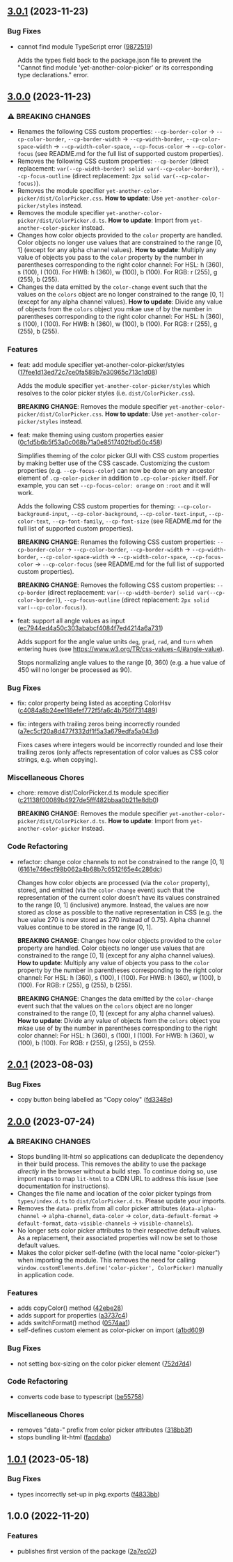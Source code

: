 ## [3.0.1](https://github.com/kleinfreund/yet-another-color-picker/compare/v3.0.0...v3.0.1) (2023-11-23)


### Bug Fixes

* cannot find module TypeScript error ([9872519](https://github.com/kleinfreund/yet-another-color-picker/commit/987251931308a5339d246ab54ba47dd976e1e468))

  Adds the types field back to the package.json file to prevent the "Cannot find module 'yet-another-color-picker' or its corresponding type declarations." error.

## [3.0.0](https://github.com/kleinfreund/yet-another-color-picker/compare/v2.0.1...v3.0.0) (2023-11-23)


### ⚠ BREAKING CHANGES

* Renames the following CSS custom properties: `--cp-border-color` → `--cp-color-border`, `--cp-border-width` → `--cp-width-border`, `--cp-color-space-width` → `--cp-width-color-space`, `--cp-focus-color` → `--cp-color-focus` (see README.md for the full list of supported custom properties).
* Removes the following CSS custom properties: `--cp-border` (direct replacement: `var(--cp-width-border) solid var(--cp-color-border)`), `--cp-focus-outline` (direct replacement: `2px solid var(--cp-color-focus)`).
* Removes the module specifier `yet-another-color-picker/dist/ColorPicker.css`. **How to update**: Use `yet-another-color-picker/styles` instead.
* Removes the module specifier `yet-another-color-picker/dist/ColorPicker.d.ts`. **How to update**: Import from `yet-another-color-picker` instead.
* Changes how color objects provided to the `color` property are handled. Color objects no longer use values that are constrained to the range [0, 1] (except for any alpha channel values). **How to update**: Multiply any value of objects you pass to the `color` property by the number in parentheses corresponding to the right color channel: For HSL: h (360), s (100), l (100). For HWB: h (360), w (100), b (100). For RGB: r (255), g (255), b (255).
* Changes the data emitted by the `color-change` event such that the values on the `colors` object are no longer constrained to the range [0, 1] (except for any alpha channel values). **How to update**: Divide any value of objects from the `colors` object you mkae use of by the number in parentheses corresponding to the right color channel: For HSL: h (360), s (100), l (100). For HWB: h (360), w (100), b (100). For RGB: r (255), g (255), b (255).


### Features

* feat: add module specifier yet-another-color-picker/styles ([17fee1d13ed72c7ce0fa589b7e30965c713c1d08](https://github.com/kleinfreund/yet-another-color-picker/commit/17fee1d13ed72c7ce0fa589b7e30965c713c1d08))

  Adds the module specifier `yet-another-color-picker/styles` which resolves to the color picker styles (i.e. `dist/ColorPicker.css`).

  **BREAKING CHANGE**: Removes the module specifier `yet-another-color-picker/dist/ColorPicker.css`. **How to update**: Use `yet-another-color-picker/styles` instead.

* feat: make theming using custom properties easier ([0c1d5b6b5f53a0c068b71a0e8517402fbd50c458](https://github.com/kleinfreund/yet-another-color-picker/commit/0c1d5b6b5f53a0c068b71a0e8517402fbd50c458))

  Simplifies theming of the color picker GUI with CSS custom properties by making better use of the CSS cascade. Customizing the custom properties (e.g. `--cp-focus-color`) can now be done on any ancestor element of `.cp-color-picker` in addition to `.cp-color-picker` itself. For example, you can set `--cp-focus-color: orange` on `:root` and it will work.

  Adds the following CSS custom properties for theming: `--cp-color-background-input`, `--cp-color-background`, `--cp-color-text-input`, `--cp-color-text`, `--cp-font-family`, `--cp-font-size` (see README.md for the full list of supported custom properties).

  **BREAKING CHANGE**: Renames the following CSS custom properties: `--cp-border-color` → `--cp-color-border`, `--cp-border-width` → `--cp-width-border`, `--cp-color-space-width` → `--cp-width-color-space`, `--cp-focus-color` → `--cp-color-focus` (see README.md for the full list of supported custom properties).

  **BREAKING CHANGE**: Removes the following CSS custom properties: `--cp-border` (direct replacement: `var(--cp-width-border) solid var(--cp-color-border)`), `--cp-focus-outline` (direct replacement: `2px solid var(--cp-color-focus)`).

* feat: support all angle values as input ([ec7944ed4a50c303ababcf4084f7ed4214a6a731](https://github.com/kleinfreund/yet-another-color-picker/commit/ec7944ed4a50c303ababcf4084f7ed4214a6a731))

  Adds support for the angle value units `deg`, `grad`, `rad`, and `turn` when entering hues (see https://www.w3.org/TR/css-values-4/#angle-value).


  Stops normalizing angle values to the range [0, 360) (e.g. a hue value of 450 will no longer be processed as 90).


### Bug Fixes

* fix: color property being listed as accepting ColorHsv ([c4084a8b24ee118efef772f5fa6c4b756f731489](https://github.com/kleinfreund/yet-another-color-picker/commit/c4084a8b24ee118efef772f5fa6c4b756f731489))

* fix: integers with trailing zeros being incorrectly rounded ([a7ec5cf20a8d477f332df1f5a3a679edfa5a043d](https://github.com/kleinfreund/yet-another-color-picker/commit/a7ec5cf20a8d477f332df1f5a3a679edfa5a043d))

  Fixes cases where integers would be incorrectly rounded and lose their trailing zeros (only affects representation of color values as CSS color strings, e.g. when copying).


### Miscellaneous Chores

* chore: remove dist/ColorPicker.d.ts module specifier ([c21138f00089b4927de5fff482bbaa0b211e8db0](https://github.com/kleinfreund/yet-another-color-picker/commit/c21138f00089b4927de5fff482bbaa0b211e8db0))

  **BREAKING CHANGE**: Removes the module specifier `yet-another-color-picker/dist/ColorPicker.d.ts`. **How to update**: Import from `yet-another-color-picker` instead.


### Code Refactoring

* refactor: change color channels to not be constrained to the range [0, 1] ([6161e746ecf98b062a4b68b7c6512f65e4c286dc](https://github.com/kleinfreund/yet-another-color-picker/commit/6161e746ecf98b062a4b68b7c6512f65e4c286dc))

  Changes how color objects are processed (via the `color` property), stored, and emitted (via the `color-change` event) such that the representation of the current color doesn't have its values constrained to the range [0, 1] (inclusive) anymore. Instead, the values are now stored as close as possible to the native representation in CSS (e.g. the hue value 270 is now stored as 270 instead of 0.75). Alpha channel values continue to be stored in the range [0, 1].

  **BREAKING CHANGE**: Changes how color objects provided to the `color` property are handled. Color objects no longer use values that are constrained to the range [0, 1] (except for any alpha channel values). **How to update**: Multiply any value of objects you pass to the `color` property by the number in parentheses corresponding to the right color channel: For HSL: h (360), s (100), l (100). For HWB: h (360), w (100), b (100). For RGB: r (255), g (255), b (255).

  **BREAKING CHANGE**: Changes the data emitted by the `color-change` event such that the values on the `colors` object are no longer constrained to the range [0, 1] (except for any alpha channel values). **How to update**: Divide any value of objects from the `colors` object you mkae use of by the number in parentheses corresponding to the right color channel: For HSL: h (360), s (100), l (100). For HWB: h (360), w (100), b (100). For RGB: r (255), g (255), b (255).

## [2.0.1](https://github.com/kleinfreund/yet-another-color-picker/compare/v2.0.0...v2.0.1) (2023-08-03)


### Bug Fixes

* copy button being labelled as "Copy coloy" ([fd3348e](https://github.com/kleinfreund/yet-another-color-picker/commit/fd3348e97dfb2d406be96ef266742277384cee51))

## [2.0.0](https://github.com/kleinfreund/yet-another-color-picker/compare/v1.0.1...v2.0.0) (2023-07-24)


### ⚠ BREAKING CHANGES

* Stops bundling lit-html so applications can deduplicate the dependency in their build process. This removes the ability to use the package *directly* in the browser without a build step. To continue doing so, use import maps to map `lit-html` to a CDN URL to address this issue (see documentation for instructions).
* Changes the file name and location of the color picker typings from `types/index.d.ts` to `dist/ColorPicker.d.ts`. Please update your imports.
* Removes the `data-` prefix from all color picker attributes (`data-alpha-channel` → `alpha-channel`, `data-color` → `color`, `data-default-format` → `default-format`, `data-visible-channels` → `visible-channels`).
* No longer sets color picker attributes to their respective default values. As a replacement, their associated properties will now be set to those default values.
* Makes the color picker self-define (with the local name "color-picker") when importing the module. This removes the need for calling `window.customElements.define('color-picker', ColorPicker)` manually in application code.

### Features

* adds copyColor() method ([42ebe28](https://github.com/kleinfreund/yet-another-color-picker/commit/42ebe280fd34d0790a07af84af53ab4acd898d12))
* adds support for properties ([a3737c4](https://github.com/kleinfreund/yet-another-color-picker/commit/a3737c4bb1ecb8fad0378d7e30f5585ad2e5bb67))
* adds switchFormat() method ([0574aa1](https://github.com/kleinfreund/yet-another-color-picker/commit/0574aa1545b770829b3401f438cf0a70100a2189))
* self-defines custom element as color-picker on import ([a1bd609](https://github.com/kleinfreund/yet-another-color-picker/commit/a1bd6092742d4d5ff87a0ef333532062956ce4bb))


### Bug Fixes

* not setting box-sizing on the color picker element ([752d7d4](https://github.com/kleinfreund/yet-another-color-picker/commit/752d7d4ab4abd7888a2d32bc74b4380c4c5572e6))


### Code Refactoring

* converts code base to typescript ([be55758](https://github.com/kleinfreund/yet-another-color-picker/commit/be5575853c9204ec207c8ffdab490441634ae6a0))


### Miscellaneous Chores

* removes "data-" prefix from color picker attributes ([318bb3f](https://github.com/kleinfreund/yet-another-color-picker/commit/318bb3f737c6ebbb41175e508407e3d4ff7eaad9))
* stops bundling lit-html ([facdaba](https://github.com/kleinfreund/yet-another-color-picker/commit/facdaba6715df7702530b84c044793c5c4600349))

## [1.0.1](https://github.com/kleinfreund/yet-another-color-picker/compare/v1.0.0...v1.0.1) (2023-05-18)


### Bug Fixes

* types incorrectly set-up in pkg.exports ([f4833bb](https://github.com/kleinfreund/yet-another-color-picker/commit/f4833bb1f294a0a10f4ba4ba88e0054e1f6910fd))

## 1.0.0 (2022-11-20)


### Features

* publishes first version of the package ([2a7ec02](https://github.com/kleinfreund/yet-another-color-picker/commit/2a7ec02b04b70d90f50a8d2c259fb2deb76c4d9c))
